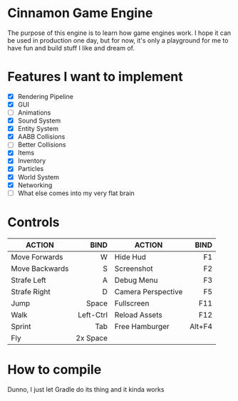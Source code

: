 # Cinnamon Game Engine
The purpose of this engine is to learn how game engines work. I hope it can be used in production one day, but for now, it's only a playground for me to have fun and build stuff I like and dream of.

# Features I want to implement
- [x] Rendering Pipeline
- [x] GUI
- [ ] Animations
- [x] Sound System
- [x] Entity System
- [x] AABB Collisions
- [ ] Better Collisions
- [x] Items
- [x] Inventory
- [x] Particles
- [x] World System
- [x] Networking
- [ ] What else comes into my very flat brain

# Controls
| ACTION         |      BIND | ACTION             |   BIND |
|----------------|----------:|--------------------|-------:|
| Move Forwards  |         W | Hide Hud           |     F1 |
| Move Backwards |         S | Screenshot         |     F2 |
| Strafe Left    |         A | Debug Menu         |     F3 |
| Strafe Right   |         D | Camera Perspective |     F5 |
| Jump           |     Space | Fullscreen         |    F11 |
| Walk           | Left-Ctrl | Reload Assets      |    F12 |
| Sprint         |       Tab | Free Hamburger     | Alt+F4 |
| Fly            |  2x Space |                    |        |

# How to compile
Dunno, I just let Gradle do its thing and it kinda works

